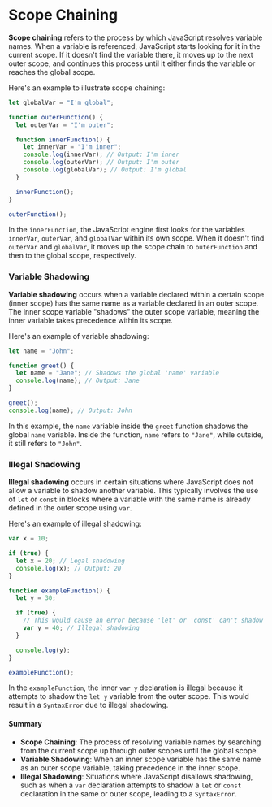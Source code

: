 # Scope Chaining

**Scope chaining** refers to the process by which JavaScript resolves variable names. When a variable is referenced, JavaScript starts looking for it in the current scope. If it doesn't find the variable there, it moves up to the next outer scope, and continues this process until it either finds the variable or reaches the global scope.

Here's an example to illustrate scope chaining:

```javascript
let globalVar = "I'm global";

function outerFunction() {
  let outerVar = "I'm outer";

  function innerFunction() {
    let innerVar = "I'm inner";
    console.log(innerVar); // Output: I'm inner
    console.log(outerVar); // Output: I'm outer
    console.log(globalVar); // Output: I'm global
  }

  innerFunction();
}

outerFunction();
```

In the `innerFunction`, the JavaScript engine first looks for the variables `innerVar`, `outerVar`, and `globalVar` within its own scope. When it doesn't find `outerVar` and `globalVar`, it moves up the scope chain to `outerFunction` and then to the global scope, respectively.

### Variable Shadowing

**Variable shadowing** occurs when a variable declared within a certain scope (inner scope) has the same name as a variable declared in an outer scope. The inner scope variable "shadows" the outer scope variable, meaning the inner variable takes precedence within its scope.

Here's an example of variable shadowing:

```javascript
let name = "John";

function greet() {
  let name = "Jane"; // Shadows the global 'name' variable
  console.log(name); // Output: Jane
}

greet();
console.log(name); // Output: John
```

In this example, the `name` variable inside the `greet` function shadows the global `name` variable. Inside the function, `name` refers to `"Jane"`, while outside, it still refers to `"John"`.

### Illegal Shadowing

**Illegal shadowing** occurs in certain situations where JavaScript does not allow a variable to shadow another variable. This typically involves the use of `let` or `const` in blocks where a variable with the same name is already defined in the outer scope using `var`.

Here's an example of illegal shadowing:

```javascript
var x = 10;

if (true) {
  let x = 20; // Legal shadowing
  console.log(x); // Output: 20
}

function exampleFunction() {
  let y = 30;

  if (true) {
    // This would cause an error because 'let' or 'const' can't shadow 'var' in the same scope
    var y = 40; // Illegal shadowing
  }

  console.log(y);
}

exampleFunction();
```

In the `exampleFunction`, the inner `var y` declaration is illegal because it attempts to shadow the `let y` variable from the outer scope. This would result in a `SyntaxError` due to illegal shadowing.

#### Summary

- **Scope Chaining**: The process of resolving variable names by searching from the current scope up through outer scopes until the global scope.
- **Variable Shadowing**: When an inner scope variable has the same name as an outer scope variable, taking precedence in the inner scope.
- **Illegal Shadowing**: Situations where JavaScript disallows shadowing, such as when a `var` declaration attempts to shadow a `let` or `const` declaration in the same or outer scope, leading to a `SyntaxError`.
